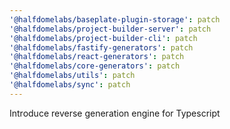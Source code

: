 ```yaml
---
'@halfdomelabs/baseplate-plugin-storage': patch
'@halfdomelabs/project-builder-server': patch
'@halfdomelabs/project-builder-cli': patch
'@halfdomelabs/fastify-generators': patch
'@halfdomelabs/react-generators': patch
'@halfdomelabs/core-generators': patch
'@halfdomelabs/utils': patch
'@halfdomelabs/sync': patch
---
```


Introduce reverse generation engine for Typescript

